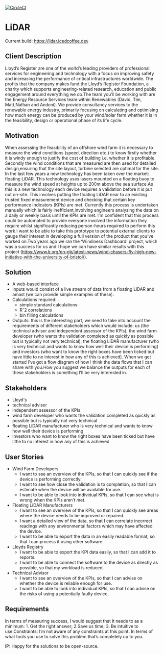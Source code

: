 [![CircleCI](https://circleci.com/gh/danjones1618/LiDAR/tree/master.svg?style=svg&circle-token=196172a46ef1a256e00106f13d7c2e4065f12419)](https://circleci.com/gh/danjones1618/LiDAR/tree/master)
# LiDAR
Current build: https://lidar.icedcoffee.dev

## Client Description
Lloyd’s Register are one of the world’s leading providers of professional services for engineering and technology with a focus on improving safety and increasing the performance of critical infrastructures worldwide. The profits that the company makes fund the Lloyd’s Register Foundation, a charity which supports engineering-related research, education and public engagement around everything we do.The team you’ll be working with are the Energy Resource Services team within Renewables (David, Tim, Matt,Nathan and Andoni). We provide consultancy services to the renewable energy industry, primarily focusing on calculating and optimising how much energy can be produced by your wind/solar farm whether it is in the feasibility, design or operational phase of its life cycle.

## Motivation
When assessing the feasibility of an offshore wind farm it is necessary to measure the wind conditions (speed, direction etc.)  to know firstly whether it is windy enough to justify the cost of building i.e. whether it is profitable. Secondly the wind conditions that are measured are then used for detailed design,ensuring that the site layout, turbine selected are optimal for the site. In the last few years a new technology has been taken over the market: floating LiDAR. This technology uses lasers mounted on a floating buoy to measure the wind speed at heights up to 200m above the sea surface.As this is a new technology each device requires a validation before it is put out on-site.  This involves putting the floating LiDAR near to an existing trusted fixed measurement device and checking that certain key performance indicators (KPIs) are met. Currently this process is undertaken manually which is fairly inefficient,involving engineers analysing the data on a daily or weekly basis until the KPIs are met. I’m confident that this process could be automated to provide everyone involved the information they require whilst significantly reducing person-hours required to perform this work.I want to be able to take this prototype to potential external clients to gauge their interest in developing a full version of the product that you’ve worked on.Two years ago we ran the ‘Windiness Dashboard’ project, which was a success for us and I hope we can have similar results with this project (https://www.lr.org/en-gb/latest-news/wind-chasers-fly-high-new-initiative-with-the-university-of-bristol/).

## Solution
- A web-based interface
- Inputs would consist of a live stream of data from a floating LiDAR and amast (we can provide simple examples of these). 
- Calculations required: 
   - simple standard calculations
   - Rˆ2 correlations
   - bin filling calculations
- Outputs: this is the interesting part, we need to take into account the requirements of different stakeholders which would include: us (the technical advisor and independent assessor of the KPIs), the wind farm developer (who wants the validation completed as quickly as possible but is typically not very technical), the floating LiDAR manufacturer (who is very technical and wants to know how well their device is performing) and investors (who want to know the right boxes have been ticked but have little to no interest in how any of this is achieved). When we get started I’ve got a flow diagram of how I think the data flows that I can share with you.How you suggest we balance the outputs for each of these stakeholders is something I’ll be very interested in.

## Stakeholders
- Lloyd's
- technical advisor
- independent assessor of the KPIs
- wind farm developer
  who wants the validation completed as quickly as possible but is typically not very technical
- floating LiDAR manufacturer
  who is very technical and wants to know how well their device is performing
- investors
  who want to know the right boxes have been ticked but have little to no interest in how any of this is achieved

## User Stories 
- Wind Farm Developers 
   - I want to see an overview of the KPIs, so that I can quickly see if the device is performing correctly. 
   - I want to see how close the validation is to completion, so that I can estimate when the device will be available for use. 
   - I want to be able to look into individual KPIs, so that I can see what is wrong when the KPIs aren’t met. 
- Floating LiDAR Manufacturers 
   - I want to see an overview of the KPIs, so that I can quickly see areas where the device needs to be improved or repaired. 
   - I want a detailed view of the data, so that I can correlate incorrect readings with any environmental factors which may have affected the device. 
   - I want to be able to export the data in an easily readable format, so that I can process it using other software. 
- Lloyds Registry
   - I want to be able to export the KPI data easily, so that I can add it to reports. 
   - I want to be able to connect the software to the device as directly as possible, so that my workload is reduced. 
- Technical Advisor 
   - I want to see an overview of the KPIs, so that I can advise on whether the device is reliable enough for use. 
   - I want to be able to look into individual KPIs, so that I can advise on the risks of using a potentially faulty device. 

## Requirements
In terms of measuring success, I would suggest that it needs to as a minimum: 1. Get the right answer; 2.Save us time; 3. Be intuitive to use.Constraints: I’m not aware of any constraints at this point. In terms of what tools you use to solve this problem that’s completely up to you.

IP: Happy for the solutions to be open-source.

